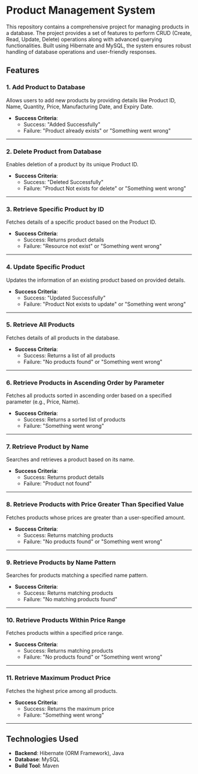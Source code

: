 # Product Management System

This repository contains a comprehensive project for managing products in a database. The project provides a set of features to perform CRUD (Create, Read, Update, Delete) operations along with advanced querying functionalities. Built using Hibernate and MySQL, the system ensures robust handling of database operations and user-friendly responses.


## Features

### 1. Add Product to Database  
Allows users to add new products by providing details like Product ID, Name, Quantity, Price, Manufacturing Date, and Expiry Date.  
- **Success Criteria**:  
  - Success: "Added Successfully"  
  - Failure: "Product already exists" or "Something went wrong"

---

### 2. Delete Product from Database  
Enables deletion of a product by its unique Product ID.  
- **Success Criteria**:  
  - Success: "Deleted Successfully"  
  - Failure: "Product Not exists for delete" or "Something went wrong"

---

### 3. Retrieve Specific Product by ID  
Fetches details of a specific product based on the Product ID.  
- **Success Criteria**:  
  - Success: Returns product details  
  - Failure: "Resource not exist" or "Something went wrong"

---

### 4. Update Specific Product  
Updates the information of an existing product based on provided details.  
- **Success Criteria**:  
  - Success: "Updated Successfully"  
  - Failure: "Product Not exists to update" or "Something went wrong"

---

### 5. Retrieve All Products  
Fetches details of all products in the database.  
- **Success Criteria**:  
  - Success: Returns a list of all products  
  - Failure: "No products found" or "Something went wrong"

---

### 6. Retrieve Products in Ascending Order by Parameter  
Fetches all products sorted in ascending order based on a specified parameter (e.g., Price, Name).  
- **Success Criteria**:  
  - Success: Returns a sorted list of products  
  - Failure: "Something went wrong"

---

### 7. Retrieve Product by Name  
Searches and retrieves a product based on its name.  
- **Success Criteria**:  
  - Success: Returns product details  
  - Failure: "Product not found"

---

### 8. Retrieve Products with Price Greater Than Specified Value  
Fetches products whose prices are greater than a user-specified amount.  
- **Success Criteria**:  
  - Success: Returns matching products  
  - Failure: "No products found" or "Something went wrong"

---

### 9. Retrieve Products by Name Pattern  
Searches for products matching a specified name pattern.  
- **Success Criteria**:  
  - Success: Returns matching products  
  - Failure: "No matching products found"

---

### 10. Retrieve Products Within Price Range  
Fetches products within a specified price range.  
- **Success Criteria**:  
  - Success: Returns matching products  
  - Failure: "No products found" or "Something went wrong"

---

### 11. Retrieve Maximum Product Price  
Fetches the highest price among all products.  
- **Success Criteria**:  
  - Success: Returns the maximum price  
  - Failure: "Something went wrong"

---

## Technologies Used  
- **Backend**: Hibernate (ORM Framework), Java  
- **Database**: MySQL  
- **Build Tool**: Maven  
